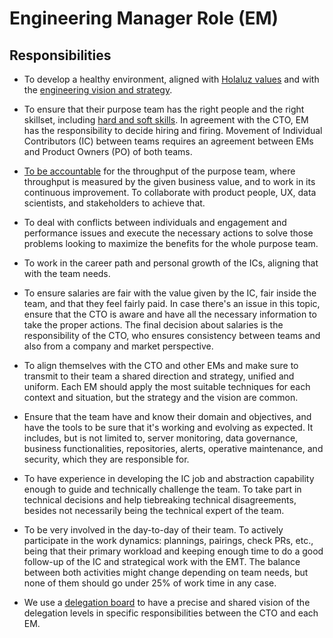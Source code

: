 # Engineering Manager Role (EM)

## Responsibilities

- To develop a healthy environment, aligned with [Holaluz values](https://drive.google.com/file/d/15QltL5S1phAQeTl4rlveiT5uoblGQz6f/view) and with the [engineering vision and strategy](../../README.md).

- To ensure that their purpose team has the right people and the right skillset, including [hard and soft skills](https://www.thebalancecareers.com/hard-skills-vs-soft-skills-2063780). In agreement with the CTO, EM has the responsibility to decide hiring and firing. Movement of Individual Contributors (IC) between teams requires an agreement between EMs and Product Owners (PO) of both teams.

- [To be accountable](https://dictionary.cambridge.org/dictionary/english/accountable) for the throughput of the purpose team, where throughput is measured by the given business value, and to work in its continuous improvement. To collaborate with product people, UX, data scientists, and stakeholders to achieve that.

- To deal with conflicts between individuals and engagement and performance issues and execute the necessary actions to solve those problems looking to maximize the benefits for the whole purpose team.

- To work in the career path and personal growth of the ICs, aligning that with the team needs.

- To ensure salaries are fair with the value given by the IC, fair inside the team, and that they feel fairly paid. In case there's an issue in this topic, ensure that the CTO is aware and have all the necessary information to take the proper actions. The final decision about salaries is the responsibility of the CTO, who ensures consistency between teams and also from a company and market perspective.

- To align themselves with the CTO and other EMs and make sure to transmit to their team a shared direction and strategy, unified and uniform. Each EM should apply the most suitable techniques for each context and situation, but the strategy and the vision are common.

- Ensure that the team have and know their domain and objectives, and have the tools to be sure that it's working and evolving as expected. It includes, but is not limited to, server monitoring, data governance, business functionalities, repositories, alerts, operative maintenance, and security, which they are responsible for.

- To have experience in developing the IC job and abstraction capability enough to guide and technically challenge the team. To take part in technical decisions and help tiebreaking technical disagreements, besides not necessarily being the technical expert of the team.

- To be very involved in the day-to-day of their team. To actively participate in the work dynamics: plannings, pairings, check PRs, etc., being that their primary workload and keeping enough time to do a good follow-up of the IC and strategical work with the EMT. The balance between both activities might change depending on team needs, but none of them should go under 25% of work time in any case.

- We use a [delegation board](https://docs.google.com/spreadsheets/d/1qPaeVO3RSkNdQ9tycSKE3H-oyk-bIciDu-_hw8O8UW0/edit?usp=sharing) to have a precise and shared vision of the delegation levels in specific responsibilities between the CTO and each EM.